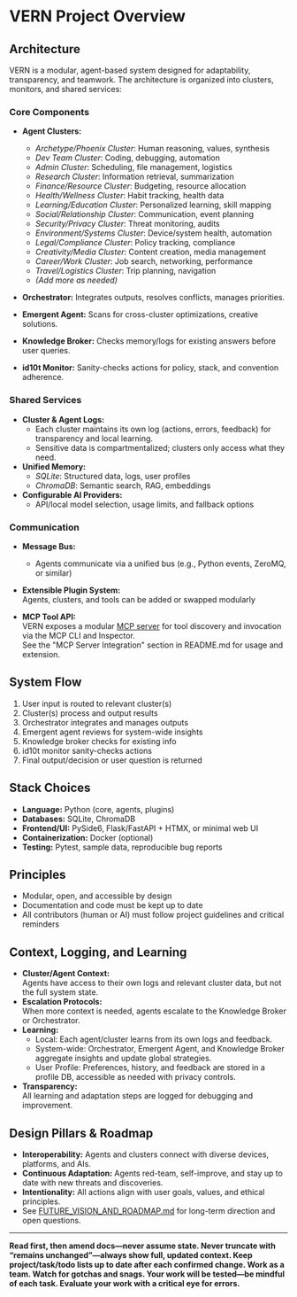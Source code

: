 # VERN Project Overview

## Architecture

VERN is a modular, agent-based system designed for adaptability, transparency, and teamwork. The architecture is organized into clusters, monitors, and shared services:

### Core Components

- **Agent Clusters:**  
  - *Archetype/Phoenix Cluster*: Human reasoning, values, synthesis  
  - *Dev Team Cluster*: Coding, debugging, automation  
  - *Admin Cluster*: Scheduling, file management, logistics  
  - *Research Cluster*: Information retrieval, summarization  
  - *Finance/Resource Cluster*: Budgeting, resource allocation  
  - *Health/Wellness Cluster*: Habit tracking, health data  
  - *Learning/Education Cluster*: Personalized learning, skill mapping  
  - *Social/Relationship Cluster*: Communication, event planning  
  - *Security/Privacy Cluster*: Threat monitoring, audits  
  - *Environment/Systems Cluster*: Device/system health, automation  
  - *Legal/Compliance Cluster*: Policy tracking, compliance  
  - *Creativity/Media Cluster*: Content creation, media management  
  - *Career/Work Cluster*: Job search, networking, performance  
  - *Travel/Logistics Cluster*: Trip planning, navigation  
  - *(Add more as needed)*

- **Orchestrator:** Integrates outputs, resolves conflicts, manages priorities.
- **Emergent Agent:** Scans for cross-cluster optimizations, creative solutions.
- **Knowledge Broker:** Checks memory/logs for existing answers before user queries.
- **id10t Monitor:** Sanity-checks actions for policy, stack, and convention adherence.

### Shared Services

- **Cluster & Agent Logs:**  
  - Each cluster maintains its own log (actions, errors, feedback) for transparency and local learning.
  - Sensitive data is compartmentalized; clusters only access what they need.
- **Unified Memory:**  
  - *SQLite*: Structured data, logs, user profiles  
  - *ChromaDB*: Semantic search, RAG, embeddings  
- **Configurable AI Providers:**  
  - API/local model selection, usage limits, and fallback options

### Communication

- **Message Bus:**  
  - Agents communicate via a unified bus (e.g., Python events, ZeroMQ, or similar)
- **Extensible Plugin System:**  
  Agents, clusters, and tools can be added or swapped modularly

- **MCP Tool API:**  
  VERN exposes a modular [MCP server](src/mvp/mcp_server.py) for tool discovery and invocation via the MCP CLI and Inspector.  
  See the "MCP Server Integration" section in README.md for usage and extension.

## System Flow

1. User input is routed to relevant cluster(s)
2. Cluster(s) process and output results
3. Orchestrator integrates and manages outputs
4. Emergent agent reviews for system-wide insights
5. Knowledge broker checks for existing info
6. id10t monitor sanity-checks actions
7. Final output/decision or user question is returned

## Stack Choices

- **Language:** Python (core, agents, plugins)
- **Databases:** SQLite, ChromaDB
- **Frontend/UI:** PySide6, Flask/FastAPI + HTMX, or minimal web UI
- **Containerization:** Docker (optional)
- **Testing:** Pytest, sample data, reproducible bug reports

## Principles

- Modular, open, and accessible by design
- Documentation and code must be kept up to date
- All contributors (human or AI) must follow project guidelines and critical reminders

## Context, Logging, and Learning

- **Cluster/Agent Context:**  
  Agents have access to their own logs and relevant cluster data, but not the full system state.
- **Escalation Protocols:**  
  When more context is needed, agents escalate to the Knowledge Broker or Orchestrator.
- **Learning:**  
  - Local: Each agent/cluster learns from its own logs and feedback.
  - System-wide: Orchestrator, Emergent Agent, and Knowledge Broker aggregate insights and update global strategies.
  - User Profile: Preferences, history, and feedback are stored in a profile DB, accessible as needed with privacy controls.
- **Transparency:**  
  All learning and adaptation steps are logged for debugging and improvement.

## Design Pillars & Roadmap

- **Interoperability:** Agents and clusters connect with diverse devices, platforms, and AIs.
- **Continuous Adaptation:** Agents red-team, self-improve, and stay up to date with new threats and discoveries.
- **Intentionality:** All actions align with user goals, values, and ethical principles.
- See [FUTURE_VISION_AND_ROADMAP.md](FUTURE_VISION_AND_ROADMAP.md) for long-term direction and open questions.

---

**Read first, then amend docs—never assume state. Never truncate with “remains unchanged”—always show full, updated context. Keep project/task/todo lists up to date after each confirmed change. Work as a team. Watch for gotchas and snags. Your work will be tested—be mindful of each task. Evaluate your work with a critical eye for errors.**
